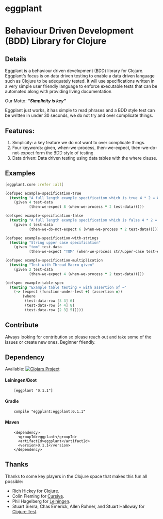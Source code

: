 # eggplant 
# Behaviour Driven Development (BDD) Library for Clojure

## Details

Eggplant is a behaviour driven development (BDD) library for Clojure. Eggplant's focus is on data driven testing to enable a data driven language such as Clojure to be adequately tested. It will use specifications written in a very simple user friendly language to enforce executable tests that can be automated along with providing living documentation. 

Our Motto: **_"Simplicity is key"_**

Eggplant just works, it has simple to read phrases and a BDD style test can be written in under 30 seconds, we do not try and over complicate things.


## Features: 
1. Simplicity: a key feature we do not want to over complicate things.
2. Four keywords: given, when-we-process, then-we-expect, then-we-do-not-expect form the BDD style of testing. 
3. Data driven: Data driven testing using data tables with the where clause. 
 
## Examples

``` clojure
[eggplant.core :refer :all]

(defspec example-specification-true
  (testing "A full length example specification which is true 4 * 2 = 8"
    (given 4 test-data
           (then-we-expect 8 (when-we-process * 2 test-data)))))

(defspec example-specification-false
  (testing "A full length example specification which is false 4 * 2 = 6 ! False"
    (given 4 test-data
           (then-we-do-not-expect 6 (when-we-process * 2 test-data)))))

(defspec example-specification-with-strings
  (testing "String upper case specification"
    (given "tom" test-data
           (then-we-expect "TOM" (when-we-process str/upper-case test-data)))))

(defspec example-specification-multiplication
  (testing "Test with Thread Macro given"
    (given 2 test-data
           (then-we-expect 4 (when-we-process * 2 test-data)))))

(defspec example-table-spec
  (testing "Example table testing + with assertion of ="
    (-> (expect (function-under-test +) (assertion =))
        (where
         (test-data-row [3 3] 6)
         (test-data-row [4 4] 8)
         (test-data-row [2 3] 5)))))

```
## Contribute

Always looking for contribution so please reach out and take some of the issues or create new ones. Beginner friendly.
 
## Dependency

Available: [![Clojars Project](https://img.shields.io/clojars/v/eggplant.svg)](https://clojars.org/eggplant)

#### Leiningen/Boot
``` 
    [eggplant "0.1.1"] 
```
#### Gradle  
```
    compile "eggplant:eggplant:0.1.1"
```
#### Maven  
```
    <dependency>
      <groupId>eggplant</groupId>
      <artifactId>eggplant</artifactId>
      <version>0.1.1</version>
    </dependency>
```
 
## Thanks

Thanks to some key players in the Clojure space that makes this fun all possible: 
 
- Rich Hickey for [Clojure](http://clojure.org).
- Colin Fleming for [Cursive](https://cursiveclojure.com).
- Phil Hagelberg for [Leiningen](http://leiningen.org).
- Stuart Sierra, Chas Emerick, Allen Rohner, and Stuart Halloway for [Clojure Test](https://clojure.github.io/clojure/clojure.test-api.html).

